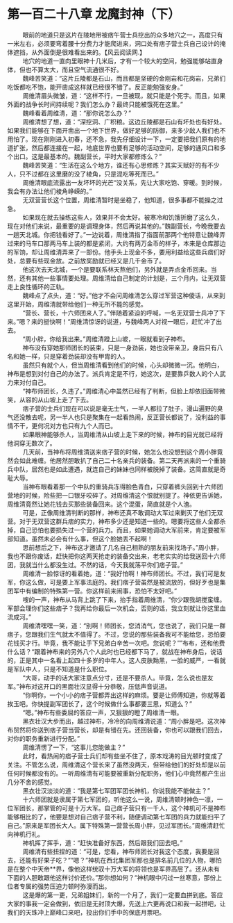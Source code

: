 <h1>第一百二十八章 龙魔封神（下）</h1>
<div id="content">&nbsp&nbsp&nbsp&nbsp&nbsp&nbsp&nbsp&nbsp
 眼前的地道只是这片在陵地带被痞午营士兵挖出的众多地穴之一，高度只有一米左右，必须要弯着腰十分费力才能爬进来，洞口处有痞子营士兵自己设计的掩体遮挡，从外面倒是很难看出来的。【风云阅读网.】
 <br/>&nbsp&nbsp&nbsp&nbsp&nbsp&nbsp&nbsp&nbsp
 地穴的地道一直向里眼神十几米后，才有一个较大的空间，勉强能够站直身体，但也不算太大，而且空气流通很不好。
 <br/>&nbsp&nbsp&nbsp&nbsp&nbsp&nbsp&nbsp&nbsp
 魏峰苦笑道：“这片丘陵都是石山，而且都是坚硬的金刚岩和花岗岩，兄弟们吃饭都吃不饱，能开凿成这样就已经很不错了。反正能勉强安身。”
 <br/>&nbsp&nbsp&nbsp&nbsp&nbsp&nbsp&nbsp&nbsp
 周维清眉头微皱，道：“这样不行，一旦被现，就只能是个死字。而且，如果外面的战争长时间持续呢？我们怎么办？最终只能被饿死在这里。”
 <br/>&nbsp&nbsp&nbsp&nbsp&nbsp&nbsp&nbsp&nbsp
 魏峰看着周维清，道：“那你说怎么办？”
 <br/>&nbsp&nbsp&nbsp&nbsp&nbsp&nbsp&nbsp&nbsp
 周维清想了想，道：“深挖洞、广积粮。这边丘陵都是石山有坏处也有好处。如果我们能够在下面开凿出一个地下世界，做好足够的防御，来多少敌人我们也不用怕了。现在刚刚进入初春，还不急，我先仔细设计一下，一定要把我们原有的地道扩张，然后都连接在一起，地底世界也要有足够的活动空间，足够的通风口和多个出口。这是最基本的。魏副营长，平时大家都修炼么？”
 <br/>&nbsp&nbsp&nbsp&nbsp&nbsp&nbsp&nbsp&nbsp
 魏峰苦笑道：“生活在这么个地方，谁还有心思修炼？其实天赋好的有不少人，只不过都在这里磨的没了棱角，只是混吃等死而已。”
 <br/>&nbsp&nbsp&nbsp&nbsp&nbsp&nbsp&nbsp&nbsp
 周维清眼底流露出一友坏坏的光芒“没关系，先让大家吃饱、穿暖。到时候，我会有办法让他们棱角峥嵘的。”
 <br/>&nbsp&nbsp&nbsp&nbsp&nbsp&nbsp&nbsp&nbsp
 无双营营长这个位置，周维清暂时是坐稳了，他知道，很多事都不能操之过急。
 <br/>&nbsp&nbsp&nbsp&nbsp&nbsp&nbsp&nbsp&nbsp
 如果现在就去操练这些人，效果并不会太好。被寒冷和饥饿折磨了这么久，现在对他们来说，最重要的是调理身体，然后再说其他的。”魏副营长，今晚我要去一趟天北城。你把钱看好了。”一边说着，周维清指了指面前那两个他特意让魏峰弄过来的马车口那两马车上装的都是紧闭，大约有两万金币的样子，本来是仓库那边的军饷，却让周维清弄来了一部份。他手头上现金不多，要用利益给这些兵痞们好处，总要有些现金放。之前放奖励就已经又是几千金币了。
 <br/>&nbsp&nbsp&nbsp&nbsp&nbsp&nbsp&nbsp&nbsp
 他这次去天北城，一个是要联系林天熬他们，另外就是弄点金币回来。当然，还有其他一些事情要处理。周维清给自己制定的计划是，三个月内，让无双营走上良性循环的正轨。
 <br/>&nbsp&nbsp&nbsp&nbsp&nbsp&nbsp&nbsp&nbsp
 魏峰点了点头，道：“好。”他才不会问周维清怎么穿过军营这种傻话，从来到这里开始，周维清就带给他们一种无所不能的感觉。
 <br/>&nbsp&nbsp&nbsp&nbsp&nbsp&nbsp&nbsp&nbsp
 “营长、营长，十六师团来人了。”伴随着紧迫的呼喊，一名无双营士兵冲了下来。”嗯？来的挺快啊！“周维清惊讶的说道，与魏峰两人对视一眼后，赶忙冲了出去。
 <br/>&nbsp&nbsp&nbsp&nbsp&nbsp&nbsp&nbsp&nbsp
 “周小胖，你给我出来。”周维清蹬上山坡，一眼就看到子神布。
 <br/>&nbsp&nbsp&nbsp&nbsp&nbsp&nbsp&nbsp&nbsp
 神布没有穿她那师团长的装束，只是一身劲装，她也没带亲卫，身后只有八名和她一样，只是穿着劲装却没有甲胄的人。
 <br/>&nbsp&nbsp&nbsp&nbsp&nbsp&nbsp&nbsp&nbsp
 虽然只有就个人，但当周维清看到他们的时候，心头却微微一沉。他明白，神布是想到对付自己的办法了。派兵肯定是不行，她这次，是要靠乒数人的个人武力来对付自己。
 <br/>&nbsp&nbsp&nbsp&nbsp&nbsp&nbsp&nbsp&nbsp
 “神布师团长，久违了。”周维清心中虽然已经有了判断，但脸上却依旧面带微笑，从容的从山坡上走了下去。
 <br/>&nbsp&nbsp&nbsp&nbsp&nbsp&nbsp&nbsp&nbsp
 痞子营的士兵们现在可以说是毫无士气，一半人都拉了肚子，漫山遍野的臭气还没散去呢，另一半人也只是聚集在一起看热闹，反正营长都说了，没利益的事情不干，更何况对方也只有九个人而已。
 <br/>&nbsp&nbsp&nbsp&nbsp&nbsp&nbsp&nbsp&nbsp
 如果眼神能够杀人，当周维清从山坡上走下来的时候，神布的目光就已经将他洞穿无数次了。
 <br/>&nbsp&nbsp&nbsp&nbsp&nbsp&nbsp&nbsp&nbsp
 几天前，当神布将周维清送来痞子营的时候，她怎么也没想到这个周小胖竟然会如此难缠。他居然胆敢扒了自己二十名亲兵的装备。第二天再派来的一个重骑兵中队，居然也是如此遭遇，就连自己的妹妹也同样被脱掉了装备。这简直就是奇耻大辱。
 <br/>&nbsp&nbsp&nbsp&nbsp&nbsp&nbsp&nbsp&nbsp
 当神布眼看着那一个中队的重骑兵冻得脸色青白，只穿着裤头回到十六师团营地的时候，险些把一口银牙咬碎了。对周维清这个恨就别提了。神依更告诉她，周维清竟然让她花钱去买那些装备回来。这个混蛋，简直就是个人渣。
 <br/>&nbsp&nbsp&nbsp&nbsp&nbsp&nbsp&nbsp&nbsp
 可是，正像周维清判断的那样，神布还真不敢调动大军过来剿灭了他们无双营。对于无双营这群兵痞的实力，神布多少还是知道一些的。嗯要将这些人全都杀掉，自己恐怕也要损失过一个营的兵力。而且，如果她调动大军前来，肯定要被军部知道。虽然未必会有什么事，但这个脸她丢不起啊！
 <br/>&nbsp&nbsp&nbsp&nbsp&nbsp&nbsp&nbsp&nbsp
 思前想后之下，神布这才邀请了几名自己相熟的朋友前来找场子。”周小胖，我也不跟你废话，赶快把你这两天抢走的装备交出来，老老实实的给我送回十六师团，我就当什么都没生过。不然的话，今天我就荡平你们痞子营。”
 <br/>&nbsp&nbsp&nbsp&nbsp&nbsp&nbsp&nbsp&nbsp
 周维清一脸惊讶的看着她，道：“我好怕啊！神布师团长。不过，我们可是友军，你这么做，可是要上军事法庭的。我们痞子营虽然是被流放的，但好歹也是集团军中有编制的特殊第一营。你这样前来闹事，恐怕不太好吧。”
 <br/>&nbsp&nbsp&nbsp&nbsp&nbsp&nbsp&nbsp&nbsp
 嗖的一声，神布从马背上跳了下来，抬手指着周维清，“你少跟我胡搅蛮缠。军部会理你们这些痞子？我再给你最后一次机会，否则的话，我立刻就让你这里血流成河。”
 <br/>&nbsp&nbsp&nbsp&nbsp&nbsp&nbsp&nbsp&nbsp
 周维清嘿嘿一笑，道：“别啊！师团长，您消消气，您也说了，我们只是一群痞子，您跟我们生气就太不值得了。不过，您说的那些装备我可不能给您，恐怕要花钱买才行。毕竟，我不能让手下兄弟白辛苦一次吧。您说呢？””布布，还和他费什么话？“跟着神布来的另外八个人此时也已经都下马了，就战在神布身后，说话的，正是其中一名看上起四十多岁的中年人。这人皮肤黝黑，一脸的威严，一看就是军队中人，只是不知道是什么职位。
 <br/>&nbsp&nbsp&nbsp&nbsp&nbsp&nbsp&nbsp&nbsp
 “大哥，动手的话大家注意点分寸，还是不要杀人。毕竟，怎么说也是友军。”神布对这开口的黑面壮汉显得十分恭敬，压低声音说道。
 <br/>&nbsp&nbsp&nbsp&nbsp&nbsp&nbsp&nbsp&nbsp
 “你啊你，一个小小的痞子营都弄出这样的麻烦。要是让师傅知道，你就等着挨玉吧。你快提副军团长了，这个时候做什么事都要三思，知道么？”
 <br/>&nbsp&nbsp&nbsp&nbsp&nbsp&nbsp&nbsp&nbsp
 “嗯。”神布有些委屈的答应一声，又狠狠的瞪了周维清一眼。
 <br/>&nbsp&nbsp&nbsp&nbsp&nbsp&nbsp&nbsp&nbsp
 黑衣壮汉大步而出，越过神布，冷冷的向周维清说道：“周小胖是吧。这次神布贸然将你送到痞子营当营长，却是有错在先。还回装备，你也可以跟我们回去，对你的职务重新进行分配。”
 <br/>&nbsp&nbsp&nbsp&nbsp&nbsp&nbsp&nbsp&nbsp
 周维清愣了一下，“这事儿您能做主？”
 <br/>&nbsp&nbsp&nbsp&nbsp&nbsp&nbsp&nbsp&nbsp
 此时，看热闹的痞子营士兵们却有些坐不住了，原本戏涛的目光顿时变成了关注。不管怎么说，周维清这个营长来了虽然没两天，但带给他们的好处却是以前任何时候都没有的。一听周维清有可能要被重新分配职务，他们心中竟然都产生出几分不舍的感觉。
 <br/>&nbsp&nbsp&nbsp&nbsp&nbsp&nbsp&nbsp&nbsp
 黑衣壮汉淡淡的道：“我是第七军团军团长神机，你说我能不能做主？”
 <br/>&nbsp&nbsp&nbsp&nbsp&nbsp&nbsp&nbsp&nbsp
 十六师团就是隶属于第七军团的，听他这么一说，周维清顿时神色一凛，一位军团长，那掌管的可是十万大军。自己痞子营只有一千人，这个神机可不是神布能够相比的了，他要是想对自己痞子营不利，随便调动第七军团的兵力就能扫平了自己。”原来是军团长大人。属下特殊第一营营长周小胖，见过军团长。”周维清赶忙向神机行礼。
 <br/>&nbsp&nbsp&nbsp&nbsp&nbsp&nbsp&nbsp&nbsp
 神机挥了挥手，道：“赶快准备好东西，然后跟我们回去吧。”
 <br/>&nbsp&nbsp&nbsp&nbsp&nbsp&nbsp&nbsp&nbsp
 周维清有些扭捏的道：“可是，您看，神布师团长对我这个态度，我要是回去，还能有好果子吃？””嗯？”神机在西北集团军那也是排名前几位的人物，哪怕是在整个中天帝**界，像他这样统驭十万大军的将领也是军界高层了。还从未有下面的人胆敢跟他这样讨价还价。”那你想如何？“神机眼中闪过一丝寒意，那份上位者专属的强势压迫力顿时弥漫而出。
 <br/>&nbsp&nbsp&nbsp&nbsp&nbsp&nbsp&nbsp&nbsp
 这是爆的第一更，兄弟姐妹们，新的一个月了，我们一定要血拼到底。答应大家的事我一定会做到，依旧是无封顶大爆，先送上六更再说口和我一起拼吧，让我们的天珠冲上巅峰口来吧，投出你们手中的保底月票吧。
 <br/>&nbsp&nbsp&nbsp&nbsp&nbsp&nbsp&nbsp&nbsp
 <br/>&nbsp&nbsp&nbsp&nbsp&nbsp&nbsp&nbsp&nbsp
</div>
